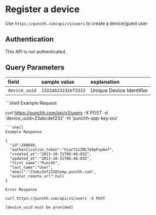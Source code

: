 # Register a device

<p>
  Use <code class="prettyprint">https://punchh.com/api/v1/users</code> to create a device/guest user
</p>
<h2><a aria-hidden="true" href="#authentication" class="anchor" id="user-content-authentication"><span class="octicon octicon-link"></span></a>Authentication</h2>
<p>This API is not authenticated.</p>
<h2><a aria-hidden="true" href="#query-parameters" class="anchor" id="user-content-query-parameters"><span class="octicon octicon-link"></span></a>Query Parameters</h2>
<table>
  <thead>
    <tr>
      <th align="left"><strong>field</strong></th>
      <th align="left"><strong>sample value</strong></th>
      <th align="left"><strong>explanation</strong></th>
    </tr>
  </thead>
  <tbody>
    <tr>
      <td align="left"><code>device_uuid</code></td>
      <td align="left"><code>2322ab23232ef2323</code></td>
      <td align="left">Unique Device Identifier</td>
    </tr>
  </tbody>
</table>
```shell
Example Request

curl https://punchh.com/api/v1/users -X POST -d 'device_uuid=23abcdef232' -H 'punchh-app-key:xxx'
```
```shell
Example Response

{
  "id":200040,
  "authentication_token":"h1arT2zZML7e9pFxpAnf",
  "created_at":"2013-10-31T06:46:03Z",
  "updated_at":"2013-10-31T06:46:03Z",
  "first_name":"Punchh",
  "last_name":"User",
  "email":"23abcdef232@temp.punchh.com",
  "avatar_remote_url":null
}
```
```shell
Error Response

curl https://punchh.com/api/v1/users -X POST

[device_uuid must be provided]
```